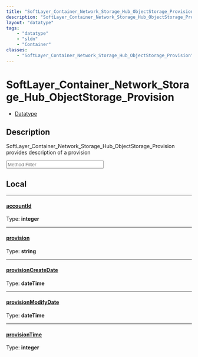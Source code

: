 ```yaml
---
title: "SoftLayer_Container_Network_Storage_Hub_ObjectStorage_Provision"
description: "SoftLayer_Container_Network_Storage_Hub_ObjectStorage_Provision provides description of a provision"
layout: "datatype"
tags:
    - "datatype"
    - "sldn"
    - "Container"
classes:
    - "SoftLayer_Container_Network_Storage_Hub_ObjectStorage_Provision"
---
```


# SoftLayer_Container_Network_Storage_Hub_ObjectStorage_Provision
<div id='service-datatype'>
    <ul id='sldn-reference-tabs'>
        <li id='datatype'> <a href='/reference/datatypes/SoftLayer_Container_Network_Storage_Hub_ObjectStorage_Provision' >Datatype</a></li>
    </ul>
</div>

## Description 
SoftLayer_Container_Network_Storage_Hub_ObjectStorage_Provision provides description of a provision 





<!-- Service Filer BEGIN -->
<div class="view-filters">
        <div class="clearfix">
            <div class="search-input-box">
                <input placeholder="Method Filter" onkeyup="titleSearch(inputId='prop-input', divId='properties', elementClass='prop-row')" 
                    type="text" id="prop-input" value="" size="30" maxlength="128" class="form-text">
            </div>
        </div>
</div>
<!-- Service Filer END -->

<div id="properties" class="content">
<div id="localProperties" class="prop-content" >

## Local
-----
[accountId]: #accountid
#### [accountId]
  
<span class="type-label">Type: </span>**integer**

-----
[provision]: #provision
#### [provision]
  
<span class="type-label">Type: </span>**string**

-----
[provisionCreateDate]: #provisioncreatedate
#### [provisionCreateDate]
  
<span class="type-label">Type: </span>**dateTime**

-----
[provisionModifyDate]: #provisionmodifydate
#### [provisionModifyDate]
  
<span class="type-label">Type: </span>**dateTime**

-----
[provisionTime]: #provisiontime
#### [provisionTime]
  
<span class="type-label">Type: </span>**integer**

</div>
<!-- LOCAL PROPERTY END -->

</div>


